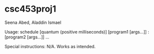 # csc453proj1

Seena Abed, Aladdin Ismael

Usage: schedule [quantum (positive milliseconds)] [program1 [args...]] : [program2 [args...]] ...

Special instructions: N/A. Works as intended.
